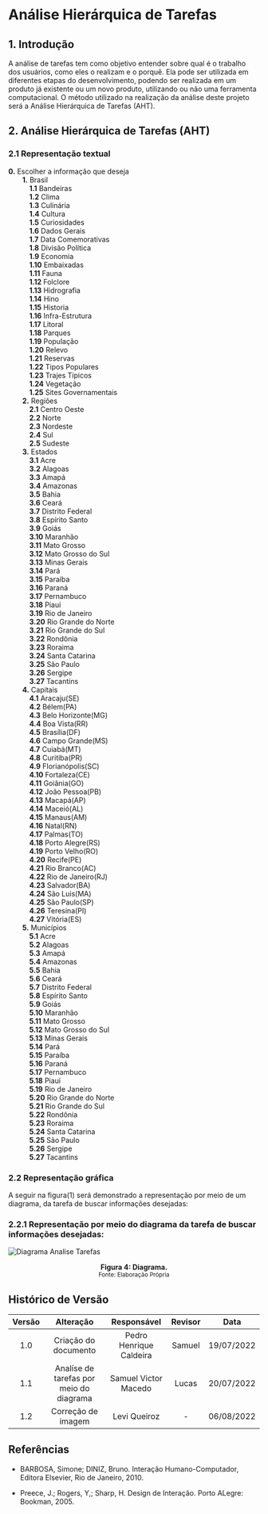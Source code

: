 # Análise Hierárquica de Tarefas 

## 1. Introdução
A análise de tarefas tem como objetivo entender sobre qual é o trabalho dos usuários, como eles o realizam e o porquê. Ela pode ser utilizada em diferentes etapas do desenvolvimento, podendo ser realizada em um produto já existente ou um novo produto, utilizando ou não uma ferramenta computacional. O método utilizado na realização da análise deste projeto será a Análise Hierárquica de Tarefas (AHT).

## 2. Análise Hierárquica de Tarefas (AHT)

### 2.1 Representação textual 

**0.** Escolher a informação que deseja
<br>&emsp;&emsp;**1.** Brasil
<br>&emsp;&emsp;&emsp;**1.1** Bandeiras
<br>&emsp;&emsp;&emsp;**1.2** Clima
<br>&emsp;&emsp;&emsp;**1.3** Culinária
<br>&emsp;&emsp;&emsp;**1.4** Cultura
<br>&emsp;&emsp;&emsp;**1.5** Curiosidades
<br>&emsp;&emsp;&emsp;**1.6** Dados Gerais
<br>&emsp;&emsp;&emsp;**1.7** Data Comemorativas
<br>&emsp;&emsp;&emsp;**1.8** Divisão Política
<br>&emsp;&emsp;&emsp;**1.9** Economia
<br>&emsp;&emsp;&emsp;**1.10** Embaixadas
<br>&emsp;&emsp;&emsp;**1.11** Fauna
<br>&emsp;&emsp;&emsp;**1.12** Folclore
<br>&emsp;&emsp;&emsp;**1.13** Hidrografia
<br>&emsp;&emsp;&emsp;**1.14** Hino
<br>&emsp;&emsp;&emsp;**1.15** Historia
<br>&emsp;&emsp;&emsp;**1.16** Infra-Estrutura
<br>&emsp;&emsp;&emsp;**1.17** Litoral
<br>&emsp;&emsp;&emsp;**1.18** Parques
<br>&emsp;&emsp;&emsp;**1.19** População
<br>&emsp;&emsp;&emsp;**1.20** Relevo
<br>&emsp;&emsp;&emsp;**1.21** Reservas
<br>&emsp;&emsp;&emsp;**1.22** Tipos Populares
<br>&emsp;&emsp;&emsp;**1.23** Trajes Típicos
<br>&emsp;&emsp;&emsp;**1.24** Vegetação
<br>&emsp;&emsp;&emsp;**1.25** Sites Governamentais 
<br>&emsp;&emsp;**2.** Regiões
<br>&emsp;&emsp;&emsp;**2.1** Centro Oeste
<br>&emsp;&emsp;&emsp;**2.2** Norte
<br>&emsp;&emsp;&emsp;**2.3** Nordeste
<br>&emsp;&emsp;&emsp;**2.4** Sul
<br>&emsp;&emsp;&emsp;**2.5** Sudeste
<br>&emsp;&emsp;**3.** Estados
<br>&emsp;&emsp;&emsp;**3.1** Acre
<br>&emsp;&emsp;&emsp;**3.2** Alagoas
<br>&emsp;&emsp;&emsp;**3.3** Amapá
<br>&emsp;&emsp;&emsp;**3.4** Amazonas
<br>&emsp;&emsp;&emsp;**3.5** Bahia
<br>&emsp;&emsp;&emsp;**3.6** Ceará
<br>&emsp;&emsp;&emsp;**3.7** Distrito Federal
<br>&emsp;&emsp;&emsp;**3.8** Espírito Santo
<br>&emsp;&emsp;&emsp;**3.9** Goiás
<br>&emsp;&emsp;&emsp;**3.10** Maranhão
<br>&emsp;&emsp;&emsp;**3.11** Mato Grosso
<br>&emsp;&emsp;&emsp;**3.12** Mato Grosso do Sul
<br>&emsp;&emsp;&emsp;**3.13** Minas Gerais
<br>&emsp;&emsp;&emsp;**3.14** Pará
<br>&emsp;&emsp;&emsp;**3.15** Paraíba
<br>&emsp;&emsp;&emsp;**3.16** Paraná
<br>&emsp;&emsp;&emsp;**3.17** Pernambuco
<br>&emsp;&emsp;&emsp;**3.18** Piauí
<br>&emsp;&emsp;&emsp;**3.19** Rio de Janeiro
<br>&emsp;&emsp;&emsp;**3.20** Rio Grande do Norte
<br>&emsp;&emsp;&emsp;**3.21** Rio Grande do Sul
<br>&emsp;&emsp;&emsp;**3.22** Rondônia
<br>&emsp;&emsp;&emsp;**3.23** Roraima
<br>&emsp;&emsp;&emsp;**3.24** Santa Catarina
<br>&emsp;&emsp;&emsp;**3.25** São Paulo
<br>&emsp;&emsp;&emsp;**3.26** Sergipe
<br>&emsp;&emsp;&emsp;**3.27** Tacantins
<br>&emsp;&emsp;**4.** Capitais
<br>&emsp;&emsp;&emsp;**4.1** Aracaju(SE)
<br>&emsp;&emsp;&emsp;**4.2** Bélem(PA)
<br>&emsp;&emsp;&emsp;**4.3** Belo Horizonte(MG)
<br>&emsp;&emsp;&emsp;**4.4** Boa Vista(RR)
<br>&emsp;&emsp;&emsp;**4.5** Brasília(DF)
<br>&emsp;&emsp;&emsp;**4.6** Campo Grande(MS)
<br>&emsp;&emsp;&emsp;**4.7** Cuiabá(MT)
<br>&emsp;&emsp;&emsp;**4.8** Curitiba(PR)
<br>&emsp;&emsp;&emsp;**4.9** Florianópolis(SC)
<br>&emsp;&emsp;&emsp;**4.10** Fortaleza(CE)
<br>&emsp;&emsp;&emsp;**4.11** Goiânia(GO)
<br>&emsp;&emsp;&emsp;**4.12** João Pessoa(PB)
<br>&emsp;&emsp;&emsp;**4.13** Macapá(AP)
<br>&emsp;&emsp;&emsp;**4.14** Maceió(AL)
<br>&emsp;&emsp;&emsp;**4.15** Manaus(AM)
<br>&emsp;&emsp;&emsp;**4.16** Natal(RN)
<br>&emsp;&emsp;&emsp;**4.17** Palmas(TO)
<br>&emsp;&emsp;&emsp;**4.18** Porto Alegre(RS)
<br>&emsp;&emsp;&emsp;**4.19** Porto Velho(RO)
<br>&emsp;&emsp;&emsp;**4.20** Recife(PE)
<br>&emsp;&emsp;&emsp;**4.21** Rio Branco(AC)
<br>&emsp;&emsp;&emsp;**4.22** Rio de Janeiro(RJ)
<br>&emsp;&emsp;&emsp;**4.23** Salvador(BA)
<br>&emsp;&emsp;&emsp;**4.24** São Luis(MA)
<br>&emsp;&emsp;&emsp;**4.25** São Paulo(SP)
<br>&emsp;&emsp;&emsp;**4.26** Teresina(PI)
<br>&emsp;&emsp;&emsp;**4.27** Vitória(ES)
<br>&emsp;&emsp;**5.** Municípios
<br>&emsp;&emsp;&emsp;**5.1** Acre
<br>&emsp;&emsp;&emsp;**5.2** Alagoas
<br>&emsp;&emsp;&emsp;**5.3** Amapá
<br>&emsp;&emsp;&emsp;**5.4** Amazonas
<br>&emsp;&emsp;&emsp;**5.5** Bahia
<br>&emsp;&emsp;&emsp;**5.6** Ceará
<br>&emsp;&emsp;&emsp;**5.7** Distrito Federal
<br>&emsp;&emsp;&emsp;**5.8** Espírito Santo
<br>&emsp;&emsp;&emsp;**5.9** Goiás
<br>&emsp;&emsp;&emsp;**5.10** Maranhão
<br>&emsp;&emsp;&emsp;**5.11** Mato Grosso
<br>&emsp;&emsp;&emsp;**5.12** Mato Grosso do Sul
<br>&emsp;&emsp;&emsp;**5.13** Minas Gerais
<br>&emsp;&emsp;&emsp;**5.14** Pará
<br>&emsp;&emsp;&emsp;**5.15** Paraíba
<br>&emsp;&emsp;&emsp;**5.16** Paraná
<br>&emsp;&emsp;&emsp;**5.17** Pernambuco
<br>&emsp;&emsp;&emsp;**5.18** Piauí
<br>&emsp;&emsp;&emsp;**5.19** Rio de Janeiro
<br>&emsp;&emsp;&emsp;**5.20** Rio Grande do Norte
<br>&emsp;&emsp;&emsp;**5.21** Rio Grande do Sul
<br>&emsp;&emsp;&emsp;**5.22** Rondônia
<br>&emsp;&emsp;&emsp;**5.23** Roraima
<br>&emsp;&emsp;&emsp;**5.24** Santa Catarina
<br>&emsp;&emsp;&emsp;**5.25** São Paulo
<br>&emsp;&emsp;&emsp;**5.26** Sergipe
<br>&emsp;&emsp;&emsp;**5.27** Tacantins

### 2.2 Representação gráfica

A seguir na figura(1) será demonstrado a representação por meio de um diagrama, da tarefa de buscar informações desejadas: 

### 2.2.1 Representação por meio do diagrama da tarefa de buscar informações desejadas:

![Diagrama Analise Tarefas](../../assets/analiseTarefas/diagramaTarefas.jpg "Diagrama Analise Tarefas")

<figcaption align='center'>
    <b>Figura 4: Diagrama.</b>
    <br><small>Fonte: Elaboração Própria </small>
</figcaption>

## Histórico de Versão

| Versão |                Alteração               | Responsável |         Revisor        |  Data |
|:------:|:--------------------------------------:|:-----------:|:----------------------:|:-----:|
|   1.0  | Criação do documento |    Pedro Henrique Caldeira   |  Samuel | 19/07/2022 |
|   1.1  | Analíse de tarefas por meio do diagrama |   Samuel Victor Macedo   | Lucas | 20/07/2022 |
|   1.2  | Correção de imagem |   Levi Queiroz  | - | 06/08/2022 |

## Referências

- BARBOSA, Simone; DINIZ, Bruno. Interação Humano-Computador, Editora Elsevier, Rio de Janeiro, 2010. 

- Preece, J.; Rogers, Y,; Sharp, H. Design de Interação. Porto ALegre: Bookman, 2005.